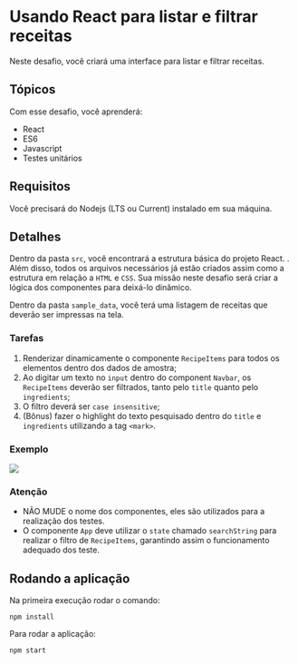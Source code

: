 # Usando React para listar e filtrar receitas
Neste desafio, você criará uma interface para listar e filtrar receitas.

## Tópicos
Com esse desafio, você aprenderá:

- React
- ES6
- Javascript
- Testes unitários

## Requisitos
Você precisará do Nodejs (LTS ou Current) instalado em sua máquina.

## Detalhes
Dentro da pasta `src`, você encontrará a estrutura básica do projeto React. . Além disso, todos os arquivos necessários já estão criados assim como a estrutura em relação a `HTML` e `CSS`. Sua missão neste desafio será criar a lógica dos componentes para deixá-lo dinâmico.


Dentro da pasta `sample_data`, você terá uma listagem de receitas que deverão ser impressas na tela.

### Tarefas
1. Renderizar dinamicamente o componente `RecipeItems` para todos os elementos dentro dos dados de amostra;
2. Ao digitar um texto no `input` dentro do component `Navbar`, os `RecipeItems` deverão ser filtrados, tanto pelo `title` quanto pelo `ingredients`;
3. O filtro deverá ser `case insensitive`;
4. (Bônus) fazer o highlight do texto pesquisado dentro do `title` e `ingredients` utilizando a tag `<mark>`.

### Exemplo
![](https://s3-us-west-1.amazonaws.com/codenation-challenges/react-0/BouncyAfraidDikkops-size_restricted.gif)

### Atenção
- NÃO MUDE o nome dos componentes, eles são utilizados para a realização dos testes.
- O componente `App` deve utilizar o `state` chamado `searchString` para realizar o filtro de `RecipeItems`, garantindo assim o funcionamento adequado dos teste.

## Rodando a aplicação
Na primeira execução rodar o comando:
```
npm install
```
Para rodar a aplicação:
```
npm start
```
